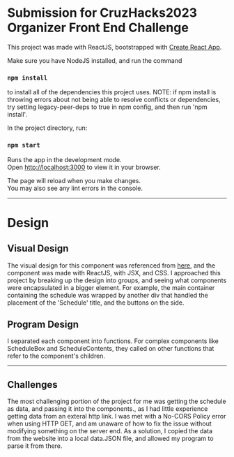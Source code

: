 # Submission for CruzHacks2023 Organizer Front End Challenge

This project was made with ReactJS, bootstrapped with [Create React App](https://github.com/facebook/create-react-app).

Make sure you have NodeJS installed, and run the command

### `npm install`

to install all of the dependencies this project uses.
NOTE: if npm install is throwing errors about not being able to resolve conflicts or dependencies, try setting legacy-peer-deps to true in npm config, and then run 'npm install'.

In the project directory, run:

### `npm start`

Runs the app in the development mode.\
Open [http://localhost:3000](http://localhost:3000) to view it in your browser.

The page will reload when you make changes.\
You may also see any lint errors in the console.

---
# Design

## Visual Design
The visual design for this component was referenced from [here](https://www.figma.com/file/CJf6HOwmk8kFCPr0pUanyf/CruzHacks-Frontend-Challenge-2023?type=design&node-id=0-1&t=0Y7LpcFky8qzwTKS-0), and the component was made with ReactJS, with JSX, and CSS.
I approached this project by breaking up the design into groups, and seeing what components were encapsulated in a bigger element. For example, the main container containing the schedule was wrapped by another div that handled the placement of the 'Schedule' title, and the buttons on the side.

## Program Design
I separated each component into functions. For complex components like ScheduleBox and ScheduleContents, they called on other functions that refer to the component's children.

---

## Challenges
The most challenging portion of the project for me was getting the schedule as data, and passing it into the components., as I had little experience getting data from an exteral http link. I was met with a No-CORS Policy error when using HTTP GET, and am unaware of how to fix the issue without modifying something on the server end. As a solution, I copied the data from the website into a local data.JSON file, and allowed my program to parse it from there.


